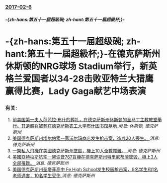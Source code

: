 ### [2017-02-6](/news/2017/02/6/index.md)

##### -{zh-hans:第五十一届超级碗; zh-hant:第五十一屆超級杯;}-
# -{zh-hans:第五十一届超级碗; zh-hant:第五十一屆超級杯;}-在德克萨斯州休斯顿的NRG球场 Stadium举行，新英格兰爱国者以34-28击败亚特兰大猎鹰赢得比赛，Lady Gaga献艺中场表演




### 有关:

1. [前美国第一夫人芭芭拉·布什的葬礼，在德克萨斯州休斯顿的圣马丁主教教堂舉行。其遺體将被葬在德克萨斯农工大学布什图书馆墓地 ](/news/2018/04/21/前美国第一夫人芭芭拉-布什的葬礼-在德克萨斯州休斯顿的圣马丁主教教堂舉行-其遺體将被葬在德克萨斯农工大学布什图书馆墓地.md) _消息: 休斯顿, 德克萨斯州_
2. [美国德克萨斯州埃尔帕索一家沃尔玛商店发生枪击案，造成20人喪生。 ](/news/2019/08/3/美国德克萨斯州埃尔帕索一家沃尔玛商店发生枪击案-造成20人喪生.md) _消息: 德克萨斯州_
3. [一架私人飛機在美國德克萨斯州墜毀，機上10人全數罹難。 ](/news/2019/06/30/一架私人飛機在美國德克萨斯州墜毀-機上10人全數罹難.md) _消息: 德克萨斯州_
4. [美國亞特拉斯航空一架波音767貨機在德克萨斯州特里尼蒂灣墜毀，機上3人全部罹難。 ](/news/2019/02/23/美國亞特拉斯航空一架波音767貨機在德克萨斯州特里尼蒂灣墜毀-機上3人全部罹難.md) _消息: 德克萨斯州_
5. [美国德克萨斯州圣塔菲高中 Fe High School发生校园枪击案，9名学生和1名老师遇害，10名学生受伤 ](/news/2018/05/18/美国德克萨斯州圣塔菲高中-Fe-High-School发生校园枪击案-9名学生和1名老师遇害-10名学生受伤.md) _消息: 德克萨斯州_
